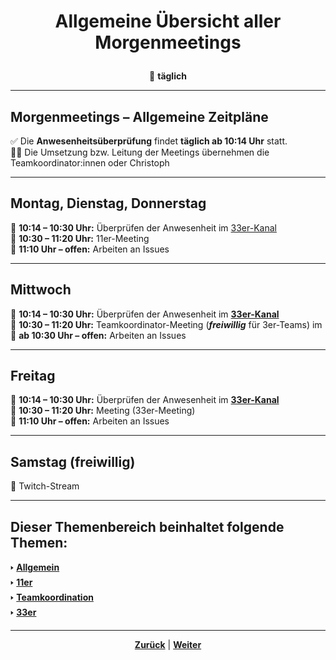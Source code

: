 # <p align="center">Allgemeine Übersicht aller Morgenmeetings</p>
<p align="center">📅 <strong>täglich</strong></p>

---

## Morgenmeetings – Allgemeine Zeitpläne

✅ Die **Anwesenheitsüberprüfung** findet **täglich ab 10:14 Uhr** statt. <br>
👨‍🏫 Die Umsetzung bzw. Leitung der Meetings übernehmen die Teamkoordinator:innen oder Christoph

---

## Montag, Dienstag, Donnerstag

📝 **10:14 – 10:30 Uhr:** Überprüfen der Anwesenheit im [33er-Kanal](https://discordapp.com/channels/1299292608744390707/1330880189475065910) <br>
📢 **10:30 – 11:20 Uhr:** 11er-Meeting <br>
👷 **11:10 Uhr – offen:** Arbeiten an Issues <br>

---

## Mittwoch

📝 **10:14 – 10:30 Uhr:** Überprüfen der Anwesenheit im [**33er-Kanal**](https://discordapp.com/channels/1299292608744390707/1330880189475065910) <br>
📢 **10:30 – 11:20 Uhr:** Teamkoordinator-Meeting (**_freiwillig_** für 3er-Teams) im []() <br> <!-- wer weiß, in welchem Kanal das TeamKo-Meeting offiziell stattfindet, hier bitte nachtragen und verlinken -->
👷 **ab 10:30 Uhr – offen:** Arbeiten an Issues <br>

---

## Freitag

📝 **10:14 – 10:30 Uhr:** Überprüfen der Anwesenheit im [**33er-Kanal**](https://discordapp.com/channels/1299292608744390707/1330880189475065910) <br>
📢 **10:30 – 11:20 Uhr:** Meeting (33er-Meeting) <br>
👷 **11:10 Uhr – offen:** Arbeiten an Issues <br>

---

## Samstag (freiwillig)

👾 Twitch-Stream
<!-- wer die Info kennt, bitte hier Uhrzeit und Kanal nachtragen --> 

---

**Dieser Themenbereich beinhaltet folgende Themen:**
---

🢒 [**Allgemein**](/docs/03-meetings/01-allgemein/README.md) </br>
🢒 [**11er**](/docs/03-meetings/02-11er/README.md) </br>
🢒 [**Teamkoordination**](/docs/03-meetings/03-teamkoordination/README.md)</br>
🢒 [**33er**](/docs/03-meetings/04-33er/README.md)</br>

---


<p align="center"><a href="/docs/03-meetings/README.md"><strong>Zurück</strong></a> | 
<a href="/docs/03-meetings/02-11er/README.md"><strong>Weiter</strong></a>
</p>

